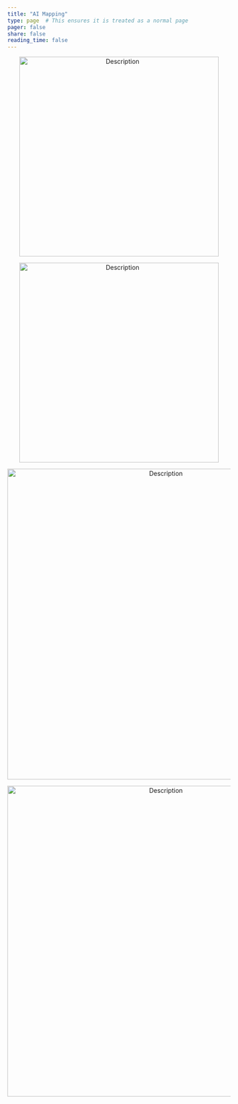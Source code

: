 ```yaml
---
title: "AI Mapping"
type: page  # This ensures it is treated as a normal page
pager: false
share: false
reading_time: false
---
```



<p align="center">
  <img src="/media/golf_course_trees.png" alt="Description" width="450">
</p>


<p align="center">
  <img src="/media/yuma_lettuce_detect.png" alt="Description" width="450">
</p>

<p align="center">
  <img src="/media/segment.png" alt="Description" width="700">
</p>


<p align="center">
  <img src="/media/person_detect.png" alt="Description" width="700">
</p>


